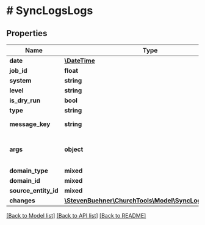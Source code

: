 # # SyncLogsLogs

## Properties

Name | Type | Description | Notes
------------ | ------------- | ------------- | -------------
**date** | [**\DateTime**](\DateTime.md) |  |
**job_id** | **float** |  |
**system** | **string** |  |
**level** | **string** |  |
**is_dry_run** | **bool** |  |
**type** | **string** |  |
**message_key** | **string** | Translation Key |
**args** | **object** | Arguments for Translation Key |
**domain_type** | **mixed** |  |
**domain_id** | **mixed** |  |
**source_entity_id** | **mixed** |  |
**changes** | [**\StevenBuehner\ChurchTools\Model\SyncLogsChanges[]**](SyncLogsChanges.md) |  | [optional]

[[Back to Model list]](../../README.md#models) [[Back to API list]](../../README.md#endpoints) [[Back to README]](../../README.md)
